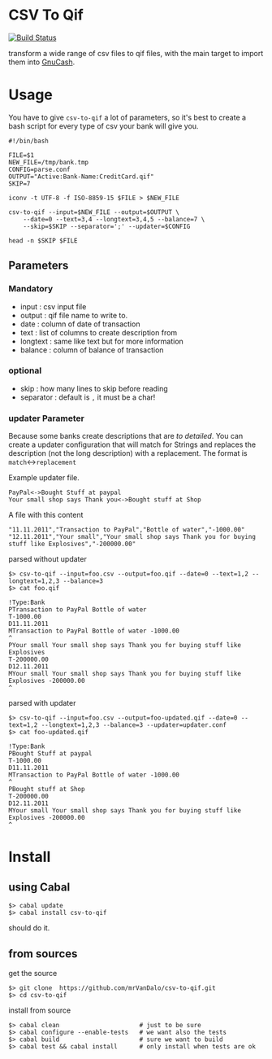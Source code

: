 # CSV To Qif

[![Build Status](https://travis-ci.org/mrVanDalo/csv-to-qif.svg?branch=master)](https://travis-ci.org/mrVanDalo/csv-to-qif)

transform a wide range of csv files to qif files, with the main target to import them into [GnuCash](http://www.gnucash.org/).

# Usage

You have to give `csv-to-qif` a lot of parameters, so it's best to create a bash script for every type of csv your bank will give you.

    #!/bin/bash
    
    FILE=$1
    NEW_FILE=/tmp/bank.tmp
    CONFIG=parse.conf
    OUTPUT="Active:Bank-Name:CreditCard.qif"
    SKIP=7
    
    iconv -t UTF-8 -f ISO-8859-15 $FILE > $NEW_FILE
    
    csv-to-qif --input=$NEW_FILE --output=$OUTPUT \
        --date=0 --text=3,4 --longtext=3,4,5 --balance=7 \
        --skip=$SKIP --separator=';' --updater=$CONFIG
    
    head -n $SKIP $FILE

## Parameters

### Mandatory

* input : csv input file
* output : qif file name to write to.
* date : column of date of transaction
* text : list of columns to create description from
* longtext : same like text but for more information
* balance : column of balance of transaction

### optional

* skip : how many lines to skip before reading
* separator : default is `,`  it must be a char!

### updater Parameter

Because some banks create descriptions that are _to detailed_.
You can create a updater configuration that will match for Strings and replaces the description (not the long description) with a replacement.
The format is `match`<->`replacement`

Example updater file.

    PayPal<->Bought Stuff at paypal
    Your small shop says Thank you<->Bought stuff at Shop

A file with this content

    "11.11.2011","Transaction to PayPal","Bottle of water","-1000.00"
    "12.11.2011","Your small","Your small shop says Thank you for buying stuff like Explosives","-200000.00"

parsed without updater

    $> csv-to-qif --input=foo.csv --output=foo.qif --date=0 --text=1,2 --longtext=1,2,3 --balance=3
    $> cat foo.qif

    !Type:Bank
    PTransaction to PayPal Bottle of water
    T-1000.00
    D11.11.2011
    MTransaction to PayPal Bottle of water -1000.00
    ^
    PYour small Your small shop says Thank you for buying stuff like Explosives
    T-200000.00
    D12.11.2011
    MYour small Your small shop says Thank you for buying stuff like Explosives -200000.00
    ^
parsed with updater

    $> csv-to-qif --input=foo.csv --output=foo-updated.qif --date=0 --text=1,2 --longtext=1,2,3 --balance=3 --updater=updater.conf
    $> cat foo-updated.qif

    !Type:Bank
    PBought Stuff at paypal
    T-1000.00
    D11.11.2011
    MTransaction to PayPal Bottle of water -1000.00
    ^
    PBought stuff at Shop
    T-200000.00
    D12.11.2011
    MYour small Your small shop says Thank you for buying stuff like Explosives -200000.00
    ^

    

# Install

## using Cabal

    $> cabal update
    $> cabal install csv-to-qif

should do it.

## from sources

get the source

    $> git clone  https://github.com/mrVanDalo/csv-to-qif.git
    $> cd csv-to-qif

install from source

    $> cabal clean                      # just to be sure
    $> cabal configure --enable-tests   # we want also the tests
    $> cabal build                      # sure we want to build
    $> cabal test && cabal install      # only install when tests are ok



